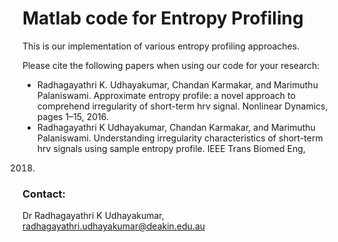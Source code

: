 # Matlab code for Entropy Profiling
This is our implementation of various entropy profiling approaches.

Please cite the following papers when using our code for your research:
* Radhagayathri K. Udhayakumar, Chandan Karmakar, and Marimuthu
Palaniswami. Approximate entropy profile: a novel approach to comprehend irregularity of short-term hrv signal. Nonlinear Dynamics, pages
1–15, 2016. 
* Radhagayathri K Udhayakumar, Chandan Karmakar, and Marimuthu
Palaniswami. Understanding irregularity characteristics of short-term
hrv signals using sample entropy profile. IEEE Trans Biomed Eng,
2018.  


### Contact:
Dr Radhagayathri K Udhayakumar, radhagayathri.udhayakumar@deakin.edu.au
